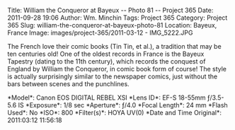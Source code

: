 Title: William the Conqueror at Bayeux -- Photo 81 -- Project 365
Date: 2011-09-28 19:06
Author: Wm. Minchin
Tags: Project 365
Category: Project 365
Slug: william-the-conqueror-at-bayeux-photo-81
Location: Bayeux, France
Image: images/project-365/2011-03-12 - IMG_5222.JPG

The French love their comic books (Tin Tin, et al.), a tradition that
may be ten centuries old! One of the oldest records in France is the
Bayeux Tapestry (dating to the 11th century), which records the conquest
of England by William the Conqueror, in comic book form of course! The
style is actually surprisingly similar to the newspaper comics, just
without the bars between scenes and the punchlines.

<div markdown=1 class="photo-infobox">
*Model*: Canon EOS DIGITAL REBEL XSI  
*Lens ID*: EF-S 18-55mm ƒ/3.5-5.6 IS  
*Exposure*: 1/8 sec  
*Aperture*: ƒ/4.0  
*Focal Length*: 24 mm  
*Flash Used*: No  
*ISO*: 800  
*Filter(s)*: HOYA UV(0)  
*Date and Time Original*: 2011:03:12 11:56:18
</div>
